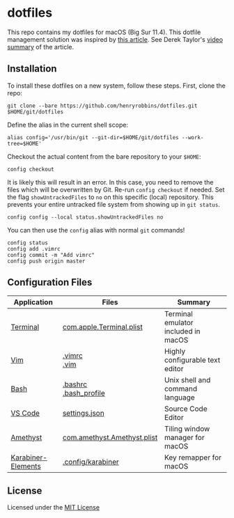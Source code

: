 # dotfiles

This repo contains my dotfiles for macOS (Big Sur 11.4). This
dotfile management solution was inspired by [this
article](https://www.atlassian.com/git/tutorials/dotfiles). See Derek Taylor's
[video summary](https://youtu.be/tBoLDpTWVOM) of the article.

## Installation

To install these dotfiles on a new system, follow these steps. First, clone the
repo:
```
git clone --bare https://github.com/henryrobbins/dotfiles.git $HOME/git/dotfiles
```
Define the alias in the current shell scope:
```
alias config='/usr/bin/git --git-dir=$HOME/git/dotfiles --work-tree=$HOME'
```
Checkout the actual content from the bare repository to your `$HOME`:
```
config checkout
```
It is likely this will result in an error. In this case, you need to remove the
files which will be overwritten by Git. Re-run `config checkout` if needed. Set
the flag `showUntrackedFiles` to `no` on this specific (local) repository. This
prevents your entire untracked file system from showing up in `git status`.
```
config config --local status.showUntrackedFiles no
```
You can then use the `config` alias with normal `git` commands!
```
config status
config add .vimrc
config commit -m "Add vimrc"
config push origin master
```

## Configuration Files

| Application | Files | Summary |
|-------------|-------|---------|
| [Terminal](https://en.wikipedia.org/wiki/Terminal_(macOS)) | [com.apple.Terminal.plist](Library/Preferences/com.apple.Terminal.plist) | Terminal emulator included in macOS |
| [Vim](https://www.vim.org/download.php) | [.vimrc](../.vimrc) </br> [.vim](.vim) | Highly configurable text editor |
| [Bash](https://www.gnu.org/software/bash/) | [.bashrc](../.bashrc) </br> [.bash_profile](.bash_profile) | Unix shell and command language |
| [VS Code](https://code.visualstudio.com/) | [settings.json](<../Library/Application Support/Code/User/settings.json>) | Source Code Editor |
| [Amethyst](https://ianyh.com/amethyst/) | [com.amethyst.Amethyst.plist](../Library/Preferences/com.amethyst.Amethyst.plist) | Tiling window manager for macOS |
| [Karabiner-Elements](https://karabiner-elements.pqrs.org/) | [.config/karabiner](../.config/karabiner) | Key remapper for macOS |

## License

Licensed under the [MIT License](https://choosealicense.com/licenses/mit/)
